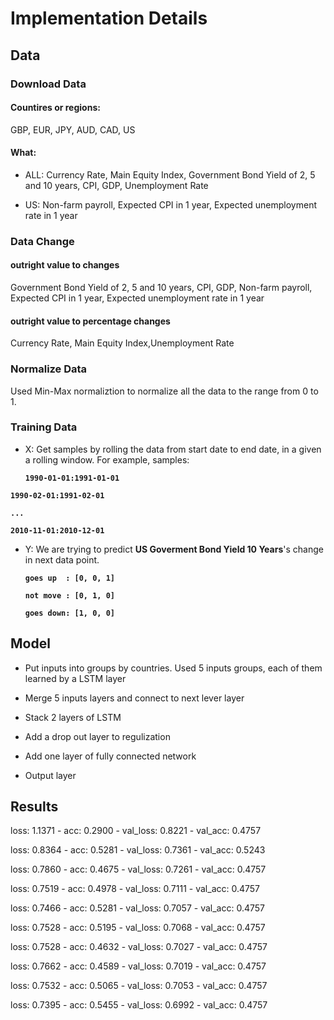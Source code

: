 # Implementation Details

## Data
### Download Data
#### Countires or regions:
GBP, EUR, JPY, AUD, CAD, US

#### What:
- ALL:
Currency Rate, Main Equity Index, Government Bond Yield of 2, 5 and 10 years,
CPI, GDP, Unemployment Rate

- US:
Non-farm payroll, Expected CPI in 1 year, Expected unemployment rate in 1 year

### Data Change
#### outright value to changes
Government Bond Yield of 2, 5 and 10 years,
CPI, GDP, Non-farm payroll, Expected CPI in 1 year, Expected unemployment rate in 1 year


#### outright value to percentage changes
Currency Rate, Main Equity Index,Unemployment Rate

### Normalize Data
Used Min-Max normaliztion to normalize all the data to the range from 0 to 1.

### Training Data
- X:
Get samples by rolling the data from start date to end date, in a given a rolling window.
For example, samples:

    **`1990-01-01:1991-01-01`**

 **`1990-02-01:1991-02-01`**

 **`...`**

 **`2010-11-01:2010-12-01`**

- Y:
We are trying to predict **US Goverment Bond Yield 10 Years**'s change in next data point.

    **`goes up  : [0, 0, 1]`**

    **`not move : [0, 1, 0]`**

    **`goes down: [1, 0, 0]`**

## Model

- Put inputs into groups by countries. Used 5 inputs groups, each of them learned by a LSTM layer

- Merge 5 inputs layers and connect to next lever layer

- Stack 2 layers of LSTM

- Add a drop out layer to regulization

- Add one layer of fully connected network

- Output layer

## Results

loss: 1.1371 - acc: 0.2900 - val_loss: 0.8221 - val_acc: 0.4757

loss: 0.8364 - acc: 0.5281 - val_loss: 0.7361 - val_acc: 0.5243

loss: 0.7860 - acc: 0.4675 - val_loss: 0.7261 - val_acc: 0.4757

loss: 0.7519 - acc: 0.4978 - val_loss: 0.7111 - val_acc: 0.4757

loss: 0.7466 - acc: 0.5281 - val_loss: 0.7057 - val_acc: 0.4757

loss: 0.7528 - acc: 0.5195 - val_loss: 0.7068 - val_acc: 0.4757

loss: 0.7528 - acc: 0.4632 - val_loss: 0.7027 - val_acc: 0.4757

loss: 0.7662 - acc: 0.4589 - val_loss: 0.7019 - val_acc: 0.4757

loss: 0.7532 - acc: 0.5065 - val_loss: 0.7053 - val_acc: 0.4757

loss: 0.7395 - acc: 0.5455 - val_loss: 0.6992 - val_acc: 0.4757

